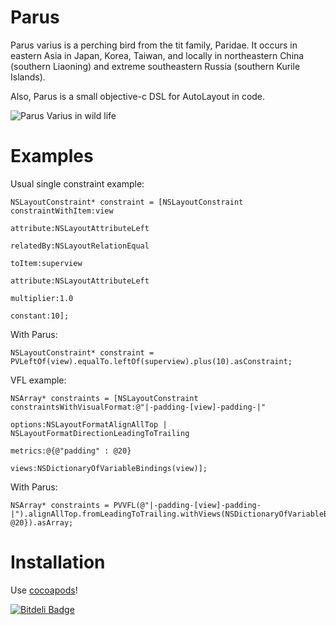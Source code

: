 Parus
=====

Parus  varius is a perching bird from the tit family, Paridae. It occurs in eastern Asia in Japan, Korea, Taiwan, and locally in northeastern China (southern Liaoning) and extreme southeastern Russia (southern Kurile Islands).

Also, Parus is a small objective-c DSL for AutoLayout in code.

![Parus Varius in wild life](http://upload.wikimedia.org/wikipedia/commons/e/ee/Poecile_varius_on_plate.JPG)

Examples
=====

Usual single constraint example:
```obj-c
NSLayoutConstraint* constraint = [NSLayoutConstraint constraintWithItem:view
                                                              attribute:NSLayoutAttributeLeft
                                                              relatedBy:NSLayoutRelationEqual
                                                                 toItem:superview
                                                              attribute:NSLayoutAttributeLeft
                                                             multiplier:1.0
                                                               constant:10];
```
With Parus:
```obj-c
NSLayoutConstraint* constraint = PVLeftOf(view).equalTo.leftOf(superview).plus(10).asConstraint;
```

VFL example:
```obj-c
NSArray* constraints = [NSLayoutConstraint constraintsWithVisualFormat:@"|-padding-[view]-padding-|"
                                                               options:NSLayoutFormatAlignAllTop | NSLayoutFormatDirectionLeadingToTrailing
                                                               metrics:@{@"padding" : @20}
                                                                 views:NSDictionaryOfVariableBindings(view)];
```
With Parus:
```obj-c
NSArray* constraints = PVVFL(@"|-padding-[view]-padding-|").alignAllTop.fromLeadingToTrailing.withViews(NSDictionaryOfVariableBindings(view)).metrics(@{@"padding": @20}).asArray;
```

Installation
=====

Use [cocoapods](http://cocoapods.org/)!


[![Bitdeli Badge](https://d2weczhvl823v0.cloudfront.net/DAlOG/parus/trend.png)](https://bitdeli.com/free "Bitdeli Badge")

